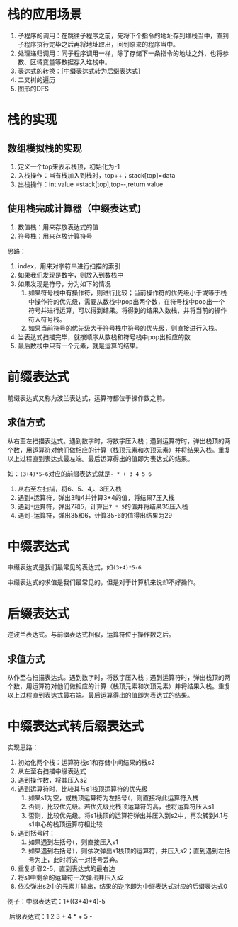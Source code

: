 # 栈的应用场景

1. 子程序的调用：在跳往子程序之前，先将下个指令的地址存到堆栈当中，直到子程序执行完毕之后再将地址取出，回到原来的程序当中。
2. 处理递归调用：同子程序调用一样，除了存储下一条指令的地址之外，也将参数、区域变量等数据存入堆栈中。
3. 表达式的转换：[中缀表达式转为后缀表达式]
4. 二叉树的遍历
5. 图形的DFS

# 栈的实现

## 数组模拟栈的实现

1. 定义一个top来表示栈顶，初始化为-1
2. 入栈操作：当有栈加入到栈时，top++；stack[top]=data
3. 出栈操作：int value =stack[top],top--,return value

## 使用栈完成计算器（中缀表达式)

1. 数值栈：用来存放表达式的值
2. 符号栈：用来存放计算符号

思路：

1. index，用来对字符串进行扫描的索引
2. 如果我们发现是数字，则放入到数栈中
3. 如果发现是符号，分为如下的情况
   1. 如果符号栈中有操作符，则进行比较；当前操作符的优先级小于或等于栈中操作符的优先级，需要从数栈中pop出两个数，在符号栈中pop出一个符号并进行运算，可以得到结果。将得到的结果入数栈，并将当前的操作符入符号栈。
   2. 如果当前符号的优先级大于符号栈中符号的优先级，则直接进行入栈。
4. 当表达式扫描完毕，就按顺序从数栈和符号栈中pop出相应的数
5. 最后数栈中只有一个元素，就是运算的结果。

# 前缀表达式

前缀表达式又称为波兰表达式，运算符都位于操作数之前。

## 求值方式

从右至左扫描表达式。遇到数字时，将数字压入栈；遇到运算符时，弹出栈顶的两个数，用运算符对他们做相应的计算（栈顶元素和次顶元素）并将结果入栈。重复以上过程直到表达式最左端。最后运算得出的值即为表达式的结果。

如：`(3+4)*5-6`对应的前缀表达式就是`- * + 3 4 5 6`

1. 从右至左扫描，将6、5、4,、3压入栈
2. 遇到`+`运算符，弹出3和4并计算3+4的值，将结果7压入栈
3. 遇到`*`运算符，弹出7和5，计算出`7 * 5`的值并将结果35压入栈
4. 遇到`-`运算符，弹出35和6，计算35-6的值得出结果为29

# 中缀表达式

中缀表达式是我们最常见的表达式，如`(3+4)*5-6`

中缀表达式的求值是我们最常见的，但是对于计算机来说却不好操作。

# 后缀表达式

逆波兰表达式。与前缀表达式相似，运算符位于操作数之后。

## 求值方式

从作至右扫描表达式。遇到数字时，将数字压入栈；遇到运算符时，弹出栈顶的两个数，用运算符对他们做相应的计算（栈顶元素和次顶元素）并将结果入栈。重复以上过程直到表达式最右端。最后运算得出的值即为表达式的结果。
 
# 中缀表达式转后缀表达式

实现思路：

1. 初始化两个栈：运算符栈s1和存储中间结果的栈s2
2. 从左至右扫描中缀表达式
3. 遇到操作数，将其压入s2
4. 遇到运算符时，比较其与s1栈顶运算符的优先级
   1. 如果s1为空，或栈顶运算符为左括号`(`，则直接将此运算符入栈
   2. 否则，比较优先级。若优先级比栈顶运算符的高，也将运算符压入s1
   3. 否则，比较优先级。将s1栈顶的运算符弹出并压入到s2中，再次转到4.1与s1中心的栈顶运算符相比较
5. 遇到括号时：
   1. 如果遇到左括号`(`，则直接压入s1
   2. 如果遇到右括号`)`，则依次弹出s1栈顶的运算符，并压入s2；直到遇到左括号为止，此时将这一对括号丢弃。
6. 重复步骤2-5，直到表达式的最右边
7. 将s1中剩余的运算符一次弹出并压入s2
8. 依次弹出s2中的元素并输出，结果的逆序即为中缀表达式对应的后缀表达式0

例子：中缀表达式：1+((3+4)*4)-5

​			后缀表达式：1 2 3 + 4 * + 5 -